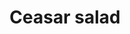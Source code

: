 ---
index: 8
title: Ceasar salad
slugify: ceasar-salad
product: sla 
book: Appetites a cookbook
page: 23
dish: starter 
---